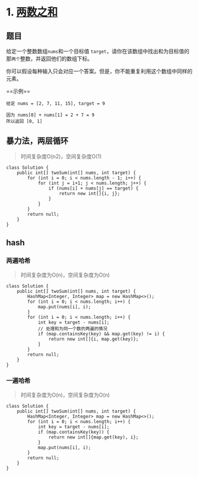 # 1. [两数之和](https://leetcode-cn.com/problems/two-sum/description/)

## 题目

给定一个整数数组`nums`和一个目标值 `target`，请你在该数组中找出和为目标值的那`两个`整数，并返回他们的数组下标。

你可以假设每种输入只会对应一个答案。但是，你不能重复利用这个数组中同样的元素。

==示例==

```
给定 nums = [2, 7, 11, 15], target = 9

因为 nums[0] + nums[1] = 2 + 7 = 9
所以返回 [0, 1]
```

## 暴力法，两层循环

> 时间复杂度O(n2)，空间复杂度O(1)

```
class Solution {
    public int[] twoSum(int[] nums, int target) {
        for (int i = 0; i < nums.length - 1; i++) {
            for (int j = i+1; j < nums.length; j++) {
                if (nums[i] + nums[j] == target) {
                    return new int[]{i, j};
                }
            }
        }
        return null;
    }
}
```


## hash

### 两遍哈希

> 时间复杂度为O(n)，空间复杂度为O(n)

```
class Solution {
    public int[] twoSum(int[] nums, int target) {
        HashMap<Integer, Integer> map = new HashMap<>();
        for (int i = 0; i < nums.length; i++) {
            map.put(nums[i], i);
        }
        for (int i = 0; i < nums.length; i++) {
            int key = target - nums[i];
            // 处理和为同一个数的两遍的情况
            if (map.containsKey(key) && map.get(key) != i) {
                return new int[]{i, map.get(key)};
            }
        }
        return null;
    }
}
```

### 一遍哈希

> 时间复杂度为O(n)，空间复杂度为O(n)

```
class Solution {
    public int[] twoSum(int[] nums, int target) {
        HashMap<Integer, Integer> map = new HashMap<>();
        for (int i = 0; i < nums.length; i++) {
            int key = target - nums[i];
            if (map.containsKey(key)) {
                return new int[]{map.get(key), i};
            }
            map.put(nums[i], i);
        }
        return null;
    }
}
```


